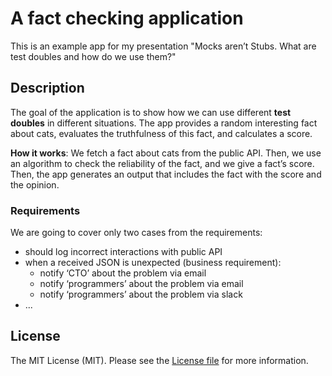 # A fact checking application

This is an example app for my presentation "Mocks aren’t Stubs. What are test doubles and how do we use them?"


## Description

The goal of the application is to show how we can use different **test doubles** in different situations. The app provides a random
interesting fact about cats, evaluates the truthfulness of this fact, and calculates a score.

**How it works**: We fetch a fact about cats from the public API. Then, we use an algorithm to check the reliability of the fact,
and we give a fact’s score. Then, the app generates an output that includes the fact with the score and the opinion.


### Requirements

We are going to cover only two cases from the requirements:

* should log incorrect interactions with public API
* when a received JSON is unexpected (business requirement):
  - notify ‘CTO’ about the problem via email
  - notify ‘programmers’ about the problem via email
  - notify ‘programmers’ about the problem via slack
* ...


## License

The MIT License (MIT). Please see the [License file](LICENSE.md) for more information.